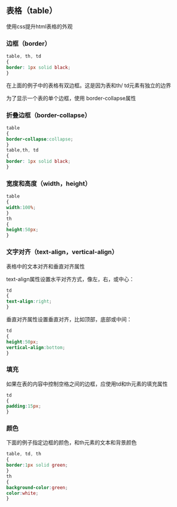## 表格（table）

使用css提升html表格的外观

### 边框（border）

```css
table, th, td 
{ 
border: 1px solid black; 
}
```

在上面的例子中的表格有双边框。这是因为表和th/ td元素有独立的边界

为了显示一个表的单个边框，使用 border-collapse属性

### 折叠边框（border-collapse）

```css
table 
{ 
border-collapse:collapse; 
} 
table,th, td 
{ 
border: 1px solid black; 
}
```

### 宽度和高度（width，height）

 ```css
table 
{ 
width:100%; 
} 
th 
{ 
height:50px; 
}
 ```

### 文字对齐（text-align，vertical-align）

表格中的文本对齐和垂直对齐属性

text-align属性设置水平对齐方式，像左，右，或中心：

```css
td 
{ 
text-align:right; 
}
```

垂直对齐属性设置垂直对齐，比如顶部，底部或中间：

```css
td 
{ 
height:50px; 
vertical-align:bottom; 
}
```

### 填充

如果在表的内容中控制空格之间的边框，应使用td和th元素的填充属性

 ```css
td 
{ 
padding:15px; 
}
 ```

### 颜色

下面的例子指定边框的颜色，和th元素的文本和背景颜色

 ```css
table, td, th 
{ 
border:1px solid green; 
} 
th 
{ 
background-color:green; 
color:white; 
}
 ```